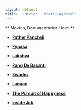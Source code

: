 ```yaml
---
layout: default
title:  "Movies - Pratik Agrawal"
---
```


** Movies, Documentaries  I love ** 

* **[Pather Panchali](https://www.imdb.com/title/tt0048473/)**

* **[Pyaasa](https://www.imdb.com/title/tt0050870/?ref_=nv_sr_srsg_0)**

* **[Lakshya](https://www.imdb.com/title/tt0323013/?ref_=nv_sr_srsg_0)**

* **[Rang De Basanti](https://www.imdb.com/title/tt0405508/?ref_=nv_sr_srsg_0)**

* **[Swades](https://www.imdb.com/title/tt0367110/?ref_=nv_sr_srsg_0)**

* **[Lagaan](https://www.imdb.com/title/tt0169102/?ref_=nv_sr_srsg_0)**

* **[The Pursuit of Happyness](https://www.imdb.com/title/tt0454921/?ref_=nv_sr_srsg_0)**

* **[Inside Job](https://www.imdb.com/title/tt1645089/?ref_=nv_sr_srsg_0)**






